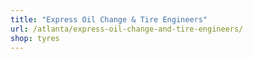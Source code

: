 ```yaml
---
title: "Express Oil Change & Tire Engineers"
url: /atlanta/express-oil-change-and-tire-engineers/
shop: tyres
---
```

